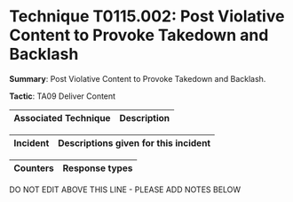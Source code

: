 # Technique T0115.002: Post Violative Content to Provoke Takedown and Backlash

**Summary**: Post Violative Content to Provoke Takedown and Backlash.

**Tactic**: TA09 Deliver Content


| Associated Technique | Description |
| --------- | ------------------------- |



| Incident | Descriptions given for this incident |
| -------- | -------------------- |



| Counters | Response types |
| -------- | -------------- |


DO NOT EDIT ABOVE THIS LINE - PLEASE ADD NOTES BELOW